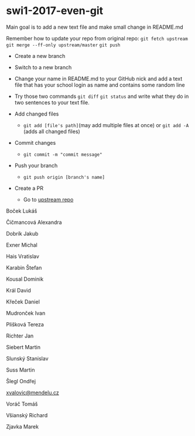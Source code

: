 # swi1-2017-even-git

Main goal is to add a new text file and make small change in README.md

Remember how to update your repo from original repo:
`git fetch upstream` 
`git merge --ff-only upstream/master`
`git push`

* Create a new branch 

* Switch to a new branch

* Change your name in README.md to your GitHub nick and add a text file that has your school login as name and contains some random line

* Try those two commands `git diff` `git status` and write what they do in two sentences to your text file. 

* Add changed files 

  * `git add [file's path]`(may add multiple files at once) or `git add -A` (adds all changed files)

* Commit changes

  * `git commit -m "commit message"`

* Push your branch

  * `git push origin [branch's name]`

* Create a PR

  * Go to [upstream repo](https://github.com/RoadToSoftwareFactory/swi1-2017-even-git) 



Boček Lukáš


Čičmancová Alexandra


Dobrík Jakub


Exner Michal


Hais Vratislav


Karabin Štefan


Kousal Dominik


Král David


Křeček Daniel


Mudronček Ivan


Plišková Tereza


Richter Jan


Siebert Martin


Slunský Stanislav


Suss Martin


Šlegl Ondřej


xvalovic@mendelu.cz


Voráč Tomáš


Všianský Richard


Zjavka Marek



